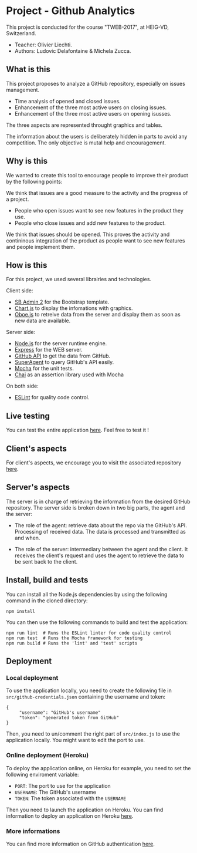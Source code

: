 # Project - Github Analytics
This project is conducted for the course "TWEB-2017", at HEIG-VD, Switzerland.

* Teacher: Olivier Liechti.
* Authors: Ludovic Delafontaine & Michela Zucca.

## What is this
This project proposes to analyze a GitHub repository, especially on issues management.
	
* Time analysis of opened and closed issues.
* Enhancement of the three most active users on closing issues.
* Enhancement of the three most active users on opening isusses.
	
The three aspects are represented throught graphics and tables.
	
The information about the users is deliberately hidden in parts to avoid any competition. The only objective is mutal help and encouragement.
	
## Why is this
We wanted to create this tool to encourage people to improve their product by the following points:

We think that issues are a good measure to the activity and the progress of a project.

* People who open issues want to see new features in the product they use. 
* People who close issues and add new features to the product.

We think that issues should be opened. This proves the activity and contininous integration of the product as people want to see new features and people implement them.

## How is this
For this project, we used several librairies and technologies.
 
Client side:
* [SB Admin 2](https://startbootstrap.com/template-overviews/sb-admin-2/) for the Bootstrap template.
* [Chart.js](http://www.chartjs.org/) to display the infomations with graphics.
* [Oboe.js](http://oboejs.com/) to retreive data from the server and display them as soon as new data are available.

Server side:
* [Node.js](https://nodejs.org/) for the server runtime engine.
* [Express](http://expressjs.com/) for the WEB server.
* [GitHub API](https://developer.github.com/v3/) to get the data from GitHub.
* [SuperAgent](https://github.com/visionmedia/superagent) to query GitHub's API easily.
* [Mocha](https://mochajs.org/) for the unit tests.
* [Chai](http://chaijs.com/) as an assertion library used with Mocha

On both side:
* [ESLint](https://eslint.org/) for quality code control.

## Live testing
You can test the entire application [here](https://heig-vd-tweb2017.github.io/github-analytics-client/). Feel free to test it !

## Client's aspects
For client's aspects, we encourage you to visit the associated repository [here](https://github.com/heig-vd-tweb2017/github-analytics-client).

## Server's aspects
The server is in charge of retrieving the information from the desired GitHub repository. The server side is broken down in two big parts, the agent and the server:

* The role of the agent: retrieve data about the repo via the GitHub's API. Processing of received data. The data is processed and transmitted as and when.

* The role of the server: intermediary between the agent and the client. It receives the client's request and uses the agent to retrieve the data to be sent back to the client.

## Install, build and tests
You can install all the Node.js dependencies by using the following command in the cloned directory:

```
npm install
```

You can then use the following commands to build and test the application:

```
npm run lint  # Runs the ESLint linter for code quality control
npm run test  # Runs the Mocha framework for testing
npm run build # Runs the 'lint' and 'test' scripts
```

## Deployment

### Local deployment
To use the application locally, you need to create the following file in `src/github-credentials.json` containing the username and token:


```
{
     "username": "GitHub's username"
     "token": "generated token from GitHub"
} 
```

Then, you need to un/comment the right part of `src/index.js` to use the application locally. You might want to edit the port to use.

### Online deployment (Heroku)
To deploy the application online, on Heroku for example, you need to set the following enviroment variable:

* `PORT`: The port to use for the application
* `USERNAME`: The GitHub's username
* `TOKEN`: The token associated with the `USERNAME`

Then you need to launch the application on Heroku. You can find information to deploy an application on Heroku [here](https://devcenter.heroku.com/articles/getting-started-with-nodejs).

### More informations
You can find more information on GitHub authentication [here](https://developer.github.com/v3/auth/).
